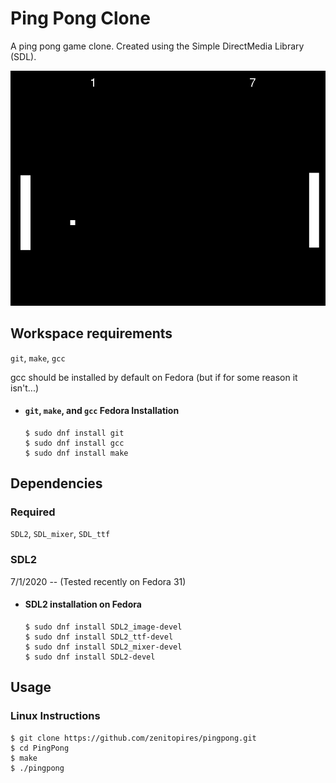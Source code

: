 # Ping Pong Clone
A ping pong game clone. Created using the Simple DirectMedia Library (SDL).

![Preview of Ping Pong Clone](https://github.com/zenitopires/PingPong/blob/master/img/ping_pong.png)

## Workspace requirements
`git`, `make`, `gcc`

gcc should be installed by default on Fedora (but if for some reason it isn't...)
- #### `git`, `make`, and `gcc` Fedora Installation
      $ sudo dnf install git
      $ sudo dnf install gcc
      $ sudo dnf install make

## Dependencies
### Required
`SDL2`, `SDL_mixer`, `SDL_ttf`

### SDL2
  7/1/2020 -- (Tested recently on Fedora 31)
  
- #### SDL2 installation on Fedora

      $ sudo dnf install SDL2_image-devel
      $ sudo dnf install SDL2_ttf-devel
      $ sudo dnf install SDL2_mixer-devel
      $ sudo dnf install SDL2-devel


## Usage

### Linux Instructions

    $ git clone https://github.com/zenitopires/pingpong.git
    $ cd PingPong
    $ make
    $ ./pingpong

